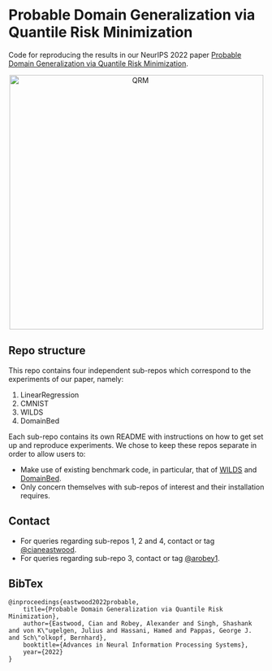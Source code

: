 # Probable Domain Generalization via Quantile Risk Minimization
Code for reproducing the results in our NeurIPS 2022 paper [Probable Domain Generalization via Quantile Risk Minimization](https://arxiv.org/abs/2207.09944).

<p align="center">
  <img src="https://github.com/cianeastwood/prob_gen/blob/clean/assets/overview_qrm.png?raw=true" width="500" alt="QRM" />
</p>


## Repo structure
This repo contains four independent sub-repos which correspond to the experiments of our paper, 
namely: 
1. LinearRegression
2. CMNIST
3. WILDS
4. DomainBed

Each sub-repo contains its own README with instructions on 
how to get set up and reproduce experiments. We chose to keep these repos separate in order to allow users to:
- Make use of existing benchmark code, in particular, that of 
[WILDS](https://github.com/p-lambda/wilds/) and [DomainBed](https://github.com/facebookresearch/DomainBed).
- Only concern themselves with sub-repos of interest and their installation requires.


## Contact
- For queries regarding sub-repos 1, 2 and 4, contact or tag [@cianeastwood](https://www.github.com/cianeastwood). 
- For queries regarding sub-repo 3, contact or tag [@arobey1](https://www.github.com/arobey1). 

## BibTex

```
@inproceedings{eastwood2022probable,
    title={Probable Domain Generalization via Quantile Risk Minimization},
    author={Eastwood, Cian and Robey, Alexander and Singh, Shashank and von K\"ugelgen, Julius and Hassani, Hamed and Pappas, George J. and Sch\"olkopf, Bernhard},
    booktitle={Advances in Neural Information Processing Systems},
    year={2022}
}
```